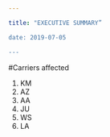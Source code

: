 ```yaml
---

title: "EXECUTIVE SUMMARY”

date: 2019-07-05

---
```



#Carriers affected

1. KM
2. AZ
3. AA
4. JU
5. WS
6. LA
